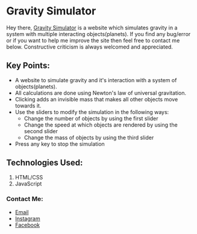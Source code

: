 # Gravity Simulator
Hey there, [Gravity Simulator](https://utsavsingh899.github.io/Gravity-Simulator) is a website which simulates gravity in a system with multiple interacting objects(planets). If you find any bug/error or if you want to help me improve the site then feel free to contact me below. Constructive criticism is always welcomed and appreciated.
## Key Points:
* A website to simulate gravity and it's interaction with a system of objects(planets).
* All calculations are done using Newton's law of universal gravitation.
* Clicking adds an invisible mass that makes all other objects move towards it.
* Use the sliders to modify the simulation in the following ways:
  * Change the number of objects by using the first slider
  * Change the speed at which objects are rendered by using the second slider
  * Change the mass of objects by using the third slider
* Press any key to stop the simulation
## Technologies Used:
1. HTML/CSS
2. JavaScript
### Contact Me:
* [Email](mailto:utsavsingh899@gmail.com)
* [Instagram](https://www.instagram.com/utsavsingh899/)
* [Facebook](https://www.facebook.com/utsav.singh.581)
